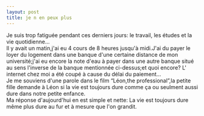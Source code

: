 ```yaml
---
layout: post
title: je n en peux plus
---
```


<p>Je suis trop fatiguée pendant ces derniers jours: le travail, les études et la vie quotidienne&#8230;<br />Il y avait un matin,j&#39;ai eu  4 cours de 8 heures jusqu&#39;à midi.J&#39;ai du payer le loyer du logement dans une banque d&#39;une certaine distance de mon université;j&#39;ai eu encore la note d&#39;eau à payer dans une autre banque situé au sens l&#39;inverse de la banque mentionnée ci-dessus;et quoi encore? L&#39; internet chez moi a été coupé à cause du délai du paiement&#8230;<br />Je me souviens d&#39;une parole dans le film &#8220;Léon,the professional&#8221;,la petite fille demande à Léon si la vie est toujours dure comme ça ou seulment aussi dure dans notre petite enfance.<br />Ma réponse d&#39;aujourd&#39;hui en est simple et nette: La vie est toujours dure même plus dure au fur et à mesure que l&#39;on grandit. </p>
